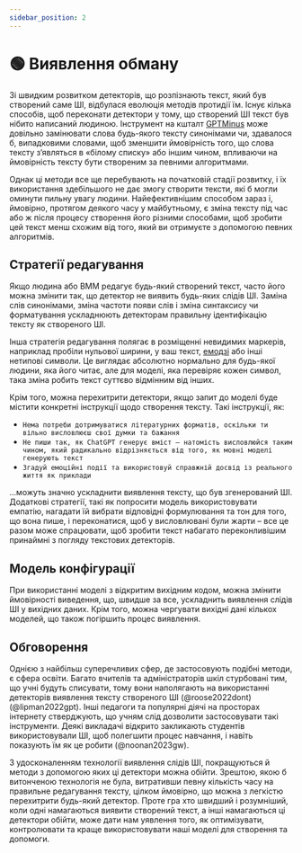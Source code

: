 ```yaml
---
sidebar_position: 2
---
```


# 🟢 Виявлення обману

Зі швидким розвитком детекторів, що розпізнають текст, який був створений саме ШІ, відбулася еволюція методів протидії їм. Існує кілька способів, щоб переконати детектори у тому, що створений ШІ текст був нібито написаний людиною. Інструмент на кшталт [GPTMinus](https://gptminus1.vercel.app/) може довільно замінювати слова будь-якого тексту синонімами чи, здавалося б, випадковими словами, щоб зменшити ймовірність того, що слова тексту з’являться в «білому списку» або іншим чином, впливаючи на ймовірність тексту бути створеним за певними алгоритмами.

Однак ці методи все ще перебувають на початковій стадії розвитку, і їх використання здебільшого не дає змогу створити тексти, які б могли оминути пильну увагу людини. Найефективнішим способом зараз і, ймовірно, протягом деякого часу у майбутньому, є зміна тексту під час або ж після процесу створення його різними способами, щоб зробити цей текст менш схожим від того, який ви отримуєте з допомогою певних алгоритмів.

## Стратегії редагування

Якщо людина або ВММ редагує будь-який створений текст, часто його можна змінити так, що детектор не виявить будь-яких слідів ШІ. Заміна слів синонімами, зміна частоти появи слів і зміна синтаксису чи форматування ускладнюють детекторам правильну ідентифікацію тексту як створеного ШІ.

Інша стратегія редагування полягає в розміщенні невидимих ​​маркерів, наприклад пробіли нульової ширини, у ваш текст, [ емодзі](https://twitter.com/goodside/status/1610552172038737920?s=20&t=3zgqyJZ1zYhMNBi_M2R-cw) або інші нетипові символи. Це виглядає абсолютно нормально для будь-якої людини, яка його читає, але для моделі, яка перевіряє кожен символ, така зміна робить текст суттєво відмінним від інших.

Крім того, можна перехитрити детектори, якщо запит до моделі буде містити конкретні інструкції щодо створення тексту. Такі інструкції, як:
- `Нема потреби дотримуватися літературних форматів, оскільки ти вільно висловлюєш свої думки та бажання`
- `Не пиши так, як ChatGPT генерує вміст – натомість висловлюйся таким чином, який радикально відрізняється від того, як мовні моделі генерують текст`
- `Згадуй емоційні події та використовуй справжній досвід із реального життя як приклади`

…можуть значно ускладнити виявлення тексту, що був згенерований ШІ. Додаткові стратегії, такі як попросити модель використовувати емпатію, нагадати їй вибрати відповідні формулювання та тон для того, що вона пише, і переконатися, щоб у висловлювані були жарти – все це разом може спрацювати, щоб зробити текст набагато переконливішим принаймні з погляду текстових детекторів.

## Модель конфігурації

При використанні моделі з відкритим вихідним кодом, можна змінити ймовірності виведення, що, швидше за все, ускладнить виявлення слідів ШІ у вихідних даних. Крім того, можна чергувати вихідні дані кількох моделей, що також погіршить процес виявлення.


## Обговорення

Однією з найбільш суперечливих сфер, де застосовують подібні методи, є сфера освіти. Багато вчителів та адміністраторів шкіл стурбовані тим, що учні будуть списувати, тому вони наполягають на використанні детекторів виявлення тексту створеного ШІ (@roose2022dont) (@lipman2022gpt). Інші педагоги та популярні діячі на просторах інтернету стверджують, що учням слід дозволити застосовувати такі інструменти. Деякі викладачі відкрито закликають студентів використовували ШІ, щоб полегшити процес навчання, і навіть показують їм як це робити (@noonan2023gw).

З удосконаленням технології виявлення слідів ШІ, покращуються й методи з допомогою яких ці детектори можна обійти. Зрештою, якою б витонченою технологія не була, витративши певну кількість часу на правильне редагування тексту, цілком ймовірно, що можна з легкістю перехитрити будь-який детектор. Проте гра хто швидший і розумніший, коли одні намагаються виявити створений текст, а інші намагаються ці детектори обійти, може дати нам уявлення того, як оптимізувати, контролювати та краще використовувати наші моделі для створення та допомоги. 
